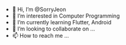 - 👋 Hi, I’m @SorryJeon
- 👀 I’m interested in Computer Programming
- 🌱 I’m currently learning Flutter, Android
- 💞️ I’m looking to collaborate on ...
- 📫 How to reach me ...


